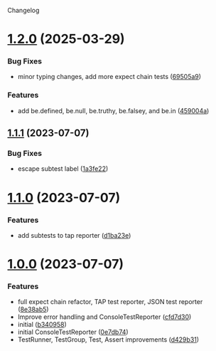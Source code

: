 Changelog

# [1.2.0](https://github.com/Colonise/TEST/compare/v1.1.1...v1.2.0) (2025-03-29)


### Bug Fixes

* minor typing changes, add more expect chain tests ([69505a9](https://github.com/Colonise/TEST/commit/69505a940da562868d2333025a709f2db69529b0))


### Features

* add be.defined, be.null, be.truthy, be.falsey, and be.in ([459004a](https://github.com/Colonise/TEST/commit/459004a051959f73b2adfe99c83b82d7692d3e9a))

## [1.1.1](https://github.com/Colonise/TEST/compare/v1.1.0...v1.1.1) (2023-07-07)


### Bug Fixes

* escape subtest label ([1a3fe22](https://github.com/Colonise/TEST/commit/1a3fe228465f1b3cfe9e8a02e38111a010aca885))

# [1.1.0](https://github.com/Colonise/TEST/compare/v1.0.0...v1.1.0) (2023-07-07)


### Features

* add subtests to tap reporter ([d1ba23e](https://github.com/Colonise/TEST/commit/d1ba23ef860453be44a235700e1421de2474aa10))

# [1.0.0](https://github.com/Colonise/TEST/compare/...v1.0.0) (2023-07-07)


### Features

* full expect chain refactor, TAP test reporter, JSON test reporter ([8e38ab5](https://github.com/Colonise/TEST/commit/8e38ab56ca464c9639791de2c0d4f235e43deab3))
* Improve error handling and ConsoleTestReporter ([cfd7d30](https://github.com/Colonise/TEST/commit/cfd7d30ef36225b17b2710963ebbfb435d02f053))
* initial ([b340958](https://github.com/Colonise/TEST/commit/b34095884d617e85e81d140b64b6eff5ed3c27c3))
* initial ConsoleTestReporter ([0e7db74](https://github.com/Colonise/TEST/commit/0e7db74ca9c49548ebf897e4b002d39c7ed9d460))
* TestRunner, TestGroup, Test, Assert improvements ([d429b31](https://github.com/Colonise/TEST/commit/d429b31c6b9473546f0fa1cdf81e2ec8e30c7e83))
